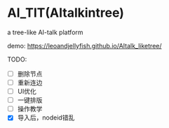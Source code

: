 # AI_TIT(AItalkintree)
a tree-like AI-talk platform

demo: https://leoandjellyfish.github.io/AItalk_liketree/

TODO:
- [ ] 删除节点
- [ ] 重新连边
- [ ] UI优化
- [ ] 一键排版
- [ ] 操作教学
- [x] 导入后，nodeid错乱